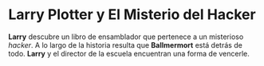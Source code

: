 # Larry Plotter y El Misterio del Hacker

**Larry** descubre un libro de ensamblador que pertenece a un misterioso *hacker*.
A lo largo de la historia resulta que **Ballmermort** está detrás de todo.
**Larry** y el director de la escuela encuentran una forma de vencerle.
